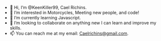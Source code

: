 - 👋 Hi, I’m @KeenKiller99, Cael Richins.
- 👀 I’m interested in Motorcycles, Meeting new people, and code!
- 🌱 I’m currently learning Javascript.
- 💞️ I’m looking to collaborate on anything new I can learn and improve my skills.
- 📫 You can reach me at my email: Caelrichins@gmail.com.

<!---
KeenKiller99/KeenKiller99 is a ✨ special ✨ repository because its `README.md` (this file) appears on your GitHub profile.
You can click the Preview link to take a look at your changes.
--->

